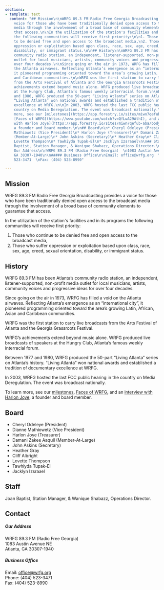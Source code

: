 ```yaml
---
sections:
- template: text
  content: "## Mission\n\nWRFG 89.3 FM Radio Free Georgia Broadcasting provides a
    voice for those who have been traditionally denied open access to the broadcast
    media through the involvement of a broad base of community elements to guarantee
    that access.\n\nIn the utilization of the station's facilities and in its programs
    the following communities will receive first priority:\n\n1. Those who continue
    to be denied free and open access to the broadcast media,\n2. Those who suffer
    oppression or exploitation based upon class, race, sex, age, creed, sexual orientation,
    disability, or immigrant status.\n\n## History\n\nWRFG 89.3 FM has been Atlanta’s
    community radio station, an independent, listener-supported, non-profit media
    outlet for local musicians, artists, community voices and progressive ideas for
    over four decades.\n\nSince going on the air in 1973, WRFG has filled a void on
    the Atlanta airwaves. Reflecting Atlanta’s emergence as an “international city”,
    it pioneered programming oriented toward the area’s growing Latin, African, Asian
    and Caribbean communities.\n\nWRFG was the first station to carry live broadcasts
    from the Arts Festival of Atlanta and the Georgia Grassroots Festival.\n\nWRFG’s
    achievements extend beyond music alone. WRFG produced live broadcasts of speakers
    at the Hungry Club, Atlanta’s famous weekly interracial forum.\n\nBetween 1977
    and 1980, WRFG produced the 50-part “Living Atlanta” series on Atlanta’s history.
    “Living Atlanta” won national awards and established a tradition of documentary
    excellence at WRFG.\n\nIn 2003, WRFG hosted the last FCC public hearing in the
    country on Media Deregulation. The event was broadcast nationally.\n\nTo learn
    more, see our [milestones](https://app.forestry.io/sites/miwn7qefub-aba/body-media//uploads/historical-milstones.pdf),
    [Faces of WRFG](https://www.youtube.com/watch?v=QfLwA29AthI), and an [interview
    with Harlon Joye](https://app.forestry.io/sites/miwn7qefub-aba/body-media//uploads/interview-with-harlon-joye.pdf),
    a founder and board member.\n\n## Board\n\n* Cheryl Odeleye (President)\n* Dianne
    Mathiowetz (Vice President)\n* Harlon Joye (Treasurer)\n* Damani Zakee Aaquil
    (Member-At-Large)\n* John Askins (Secretary)\n* Heather Gray\n* Cliff Albright\n*
    Lovette Thompson\n* Tawhiyda Tupak-El\n* Jacklyn Izsraael\n\n## Staff\n\nJoan
    Baptist, Station Manager, & Wanique Shabazz, Operations Director.\n\n## Contact\n\n#####
    Our Address\n\nWRFG 89.3 FM (Radio Free Georgia)  \n1083 Austin Avenue NE  \nAtlanta,
    GA 30307-1940\n\n##### Business Office\n\nEmail: office@wrfg.org  \nPhone: (404)
    523-3471  \nFax: (404) 523-8990"

---
```

## Mission

WRFG 89.3 FM Radio Free Georgia Broadcasting provides a voice for those who have been traditionally denied open access to the broadcast media through the involvement of a broad base of community elements to guarantee that access.

In the utilization of the station's facilities and in its programs the following communities will receive first priority:

1. Those who continue to be denied free and open access to the broadcast media,
2. Those who suffer oppression or exploitation based upon class, race, sex, age, creed, sexual orientation, disability, or immigrant status.

## History

WRFG 89.3 FM has been Atlanta’s community radio station, an independent, listener-supported, non-profit media outlet for local musicians, artists, community voices and progressive ideas for over four decades.

Since going on the air in 1973, WRFG has filled a void on the Atlanta airwaves. Reflecting Atlanta’s emergence as an “international city”, it pioneered programming oriented toward the area’s growing Latin, African, Asian and Caribbean communities.

WRFG was the first station to carry live broadcasts from the Arts Festival of Atlanta and the Georgia Grassroots Festival.

WRFG’s achievements extend beyond music alone. WRFG produced live broadcasts of speakers at the Hungry Club, Atlanta’s famous weekly interracial forum.

Between 1977 and 1980, WRFG produced the 50-part “Living Atlanta” series on Atlanta’s history. “Living Atlanta” won national awards and established a tradition of documentary excellence at WRFG.

In 2003, WRFG hosted the last FCC public hearing in the country on Media Deregulation. The event was broadcast nationally.

To learn more, see our [milestones](/uploads/historical-milstones.pdf), [Faces of WRFG](https://www.youtube.com/watch?v=QfLwA29AthI), and an [interview with Harlon Joye](/uploads/interview-with-harlon-joye.pdf), a founder and board member.

## Board

* Cheryl Odeleye (President)
* Dianne Mathiowetz (Vice President)
* Harlon Joye (Treasurer)
* Damani Zakee Aaquil (Member-At-Large)
* John Askins (Secretary)
* Heather Gray
* Cliff Albright
* Lovette Thompson
* Tawhiyda Tupak-El
* Jacklyn Izsraael

## Staff

Joan Baptist, Station Manager, & Wanique Shabazz, Operations Director.

## Contact

##### Our Address

WRFG 89.3 FM (Radio Free Georgia)  
1083 Austin Avenue NE  
Atlanta, GA 30307-1940

##### Business Office

Email: office@wrfg.org  
Phone: (404) 523-3471  
Fax: (404) 523-8990